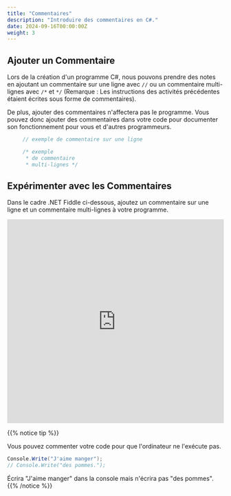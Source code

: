 ```yaml
---
title: "Commentaires"
description: "Introduire des commentaires en C#."
date: 2024-09-16T00:00:00Z
weight: 3
---
```


## Ajouter un Commentaire

Lors de la création d'un programme C#, nous pouvons prendre des notes en ajoutant un commentaire sur une ligne avec `//` ou un commentaire multi-lignes avec `/*` et `*/` (Remarque : Les instructions des activités précédentes étaient écrites sous forme de commentaires).

De plus, ajouter des commentaires n'affectera pas le programme. Vous pouvez donc ajouter des commentaires dans votre code pour documenter son fonctionnement pour vous et d'autres programmeurs.

```c#
     // exemple de commentaire sur une ligne

     /* exemple
      * de commentaire
      * multi-lignes */
```

## Expérimenter avec les Commentaires

Dans le cadre .NET Fiddle ci-dessous, ajoutez un commentaire sur une ligne et un commentaire multi-lignes à votre programme.

<iframe width="100%" height="475" src="https://dotnetfiddle.net/Widget/TTAhVm" frameborder="0"></iframe>

{{% notice tip %}}

Vous pouvez commenter votre code pour que l'ordinateur ne l'exécute pas.

```c#
Console.Write("J'aime manger");
// Console.Write("des pommes.");
```

Écrira "J'aime manger" dans la console mais n'écrira pas "des pommes".
{{% /notice %}}